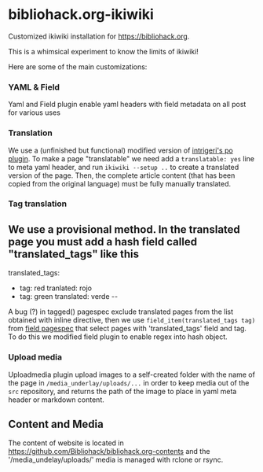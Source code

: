 # bibliohack.org-ikiwiki

Customized ikiwiki installation for <https://bibliohack.org>.

This is a whimsical experiment to know the limits of ikiwiki! 

Here are some of the main customizations:

### YAML & Field

Yaml and Field plugin enable yaml headers with field metadata on all post for various uses

### Translation

We use a (unfinished but functional) modified version of [intrigeri's po plugin](https://ikiwiki.info/plugins/po/). To make a page "translatable" 
we need add a `translatable: yes` line to meta yaml header, and run `ikiwiki --setup ..` to create a translated version of the page. Then, the complete 
article content (that has been copied from the original language) must be fully manually translated.

### Tag translation

We use a provisional method. In the translated page you must add a hash field called "translated_tags" like this
--
translated_tags:
 - tag: red
   tranlated: rojo
 - tag: green
   translated: verde
--

A bug (?) in tagged() pagespec exclude translated pages from the list obtained with inline directive, then we use `field_item(translated_tags tag)` from
[field pagespec](https://ikiwiki.info/plugins/contrib/field/#index5h2) that select pages with 'translated_tags' field and tag. To do this we modified field 
plugin to enable regex into hash object.

### Upload media

Uploadmedia plugin upload images to a self-created folder with the name of the page in `/media_underlay/uploads/...` in order to keep media out 
of the `src` repository, and returns the path of the image to place in yaml meta header or markdown content.

## Content and Media

The content of website is located in <https://github.com/Bibliohack/bibliohack.org-contents> and the '/media_undelay/uploads/' media is managed with rclone or rsync.


